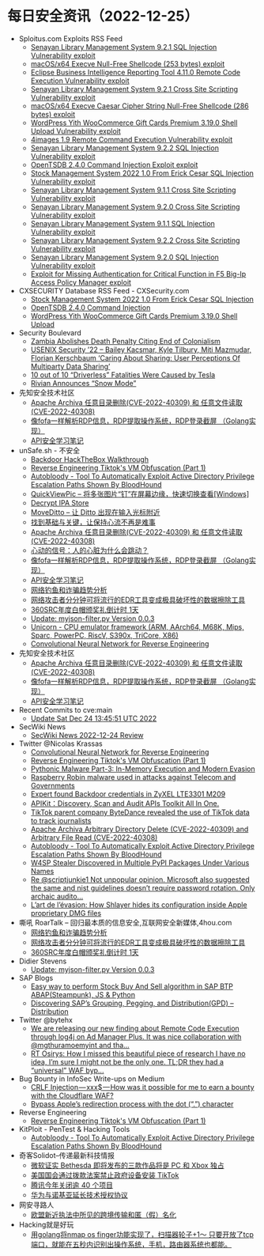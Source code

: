 # 每日安全资讯（2022-12-25）

- Sploitus.com Exploits RSS Feed
  - [Senayan Library Management System 9.2.1 SQL Injection Vulnerability exploit](https://sploitus.com/exploit?id=1337DAY-ID-38119&utm_source=rss&utm_medium=rss)
  - [macOS/x64 Execve Null-Free Shellcode (253 bytes) exploit](https://sploitus.com/exploit?id=1337DAY-ID-38121&utm_source=rss&utm_medium=rss)
  - [Eclipse Business Intelligence Reporting Tool 4.11.0 Remote Code Execution Vulnerability exploit](https://sploitus.com/exploit?id=1337DAY-ID-38125&utm_source=rss&utm_medium=rss)
  - [Senayan Library Management System 9.2.1 Cross Site Scripting Vulnerability exploit](https://sploitus.com/exploit?id=1337DAY-ID-38118&utm_source=rss&utm_medium=rss)
  - [macOS/x64 Execve Caesar Cipher String Null-Free Shellcode (286 bytes) exploit](https://sploitus.com/exploit?id=1337DAY-ID-38122&utm_source=rss&utm_medium=rss)
  - [WordPress Yith WooCommerce Gift Cards Premium 3.19.0 Shell Upload Vulnerability exploit](https://sploitus.com/exploit?id=1337DAY-ID-38127&utm_source=rss&utm_medium=rss)
  - [4images 1.9 Remote Command Execution Vulnerability exploit](https://sploitus.com/exploit?id=1337DAY-ID-38123&utm_source=rss&utm_medium=rss)
  - [Senayan Library Management System 9.2.2 SQL Injection Vulnerability exploit](https://sploitus.com/exploit?id=1337DAY-ID-38120&utm_source=rss&utm_medium=rss)
  - [OpenTSDB 2.4.0 Command Injection Exploit exploit](https://sploitus.com/exploit?id=1337DAY-ID-38128&utm_source=rss&utm_medium=rss)
  - [Stock Management System 2022 1.0 From Erick Cesar SQL Injection Vulnerability exploit](https://sploitus.com/exploit?id=1337DAY-ID-38126&utm_source=rss&utm_medium=rss)
  - [Senayan Library Management System 9.1.1 Cross Site Scripting Vulnerability exploit](https://sploitus.com/exploit?id=1337DAY-ID-38115&utm_source=rss&utm_medium=rss)
  - [Senayan Library Management System 9.2.0 Cross Site Scripting Vulnerability exploit](https://sploitus.com/exploit?id=1337DAY-ID-38116&utm_source=rss&utm_medium=rss)
  - [Senayan Library Management System 9.1.1 SQL Injection Vulnerability exploit](https://sploitus.com/exploit?id=1337DAY-ID-38114&utm_source=rss&utm_medium=rss)
  - [Senayan Library Management System 9.2.2 Cross Site Scripting Vulnerability exploit](https://sploitus.com/exploit?id=1337DAY-ID-38124&utm_source=rss&utm_medium=rss)
  - [Senayan Library Management System 9.2.0 SQL Injection Vulnerability exploit](https://sploitus.com/exploit?id=1337DAY-ID-38117&utm_source=rss&utm_medium=rss)
  - [Exploit for Missing Authentication for Critical Function in F5 Big-Ip Access Policy Manager exploit](https://sploitus.com/exploit?id=E2690F56-34D9-5735-A733-8193CE2B6DBE&utm_source=rss&utm_medium=rss)
- CXSECURITY Database RSS Feed - CXSecurity.com
  - [Stock Management System 2022 1.0 From Erick Cesar SQL Injection](https://cxsecurity.com/issue/WLB-2022120045)
  - [OpenTSDB 2.4.0 Command Injection](https://cxsecurity.com/issue/WLB-2022120044)
  - [WordPress Yith WooCommerce Gift Cards Premium 3.19.0 Shell Upload](https://cxsecurity.com/issue/WLB-2022120043)
- Security Boulevard
  - [Zambia Abolishes Death Penalty Citing End of Colonialism](https://securityboulevard.com/2022/12/zambia-abolishes-death-penalty-citing-end-of-colonialism/)
  - [USENIX Security ’22 – Bailey Kacsmar, Kyle Tilbury, Miti Mazmudar, Florian Kerschbaum ‘Caring About Sharing: User Perceptions Of Multiparty Data Sharing’](https://securityboulevard.com/2022/12/usenix-security-22-bailey-kacsmar-kyle-tilbury-miti-mazmudar-florian-kerschbaum-caring-about-sharing-user-perceptions-of-multiparty-data-sharing/)
  - [10 out of 10 “Driverless” Fatalities Were Caused by Tesla](https://securityboulevard.com/2022/12/10-out-of-10-driverless-fatalities-were-caused-by-tesla/)
  - [Rivian Announces “Snow Mode”](https://securityboulevard.com/2022/12/rivian-announces-snow-mode/)
- 先知安全技术社区
  - [Apache Archiva 任意目录删除(CVE-2022-40309) 和 任意文件读取(CVE-2022-40308)](https://xz.aliyun.com/t/11979)
  - [像fofa一样解析RDP信息，RDP提取操作系统，RDP登录截屏 （Golang实现）](https://xz.aliyun.com/t/11978)
  - [API安全学习笔记](https://xz.aliyun.com/t/11977)
- unSafe.sh - 不安全
  - [Backdoor HackTheBox Walkthrough](https://buaq.net/go-141277.html)
  - [Reverse Engineering Tiktok's VM Obfuscation (Part 1)](https://buaq.net/go-141281.html)
  - [Autobloody - Tool To Automatically Exploit Active Directory Privilege Escalation Paths Shown By BloodHound](https://buaq.net/go-141265.html)
  - [QuickViewPic – 将多张图片“钉”在屏幕边缘，快速切换查看[Windows]](https://buaq.net/go-141263.html)
  - [Decrypt IPA Store](https://buaq.net/go-141261.html)
  - [MoveDitto – 让 Ditto 出现在输入光标附近](https://buaq.net/go-141264.html)
  - [找到基础与关键，让保持心流不再是难事](https://buaq.net/go-141267.html)
  - [Apache Archiva 任意目录删除(CVE-2022-40309) 和 任意文件读取(CVE-2022-40308)](https://buaq.net/go-141257.html)
  - [心动的信号：人的心脏为什么会跳动？​](https://buaq.net/go-141249.html)
  - [像fofa一样解析RDP信息，RDP提取操作系统，RDP登录截屏 （Golang实现）](https://buaq.net/go-141258.html)
  - [API安全学习笔记](https://buaq.net/go-141259.html)
  - [网络钓鱼和诈骗趋势分析](https://buaq.net/go-141239.html)
  - [网络攻击者分分钟可将流行的EDR工具变成极具破坏性的数据擦除工具](https://buaq.net/go-141240.html)
  - [360SRC年度白帽颁奖礼倒计时 1天](https://buaq.net/go-141229.html)
  - [Update: myjson-filter.py Version 0.0.3](https://buaq.net/go-141216.html)
  - [Unicorn - CPU emulator framework (ARM, AArch64, M68K, Mips, Sparc, PowerPC, RiscV, S390x, TriCore, X86)](https://buaq.net/go-141206.html)
  - [Convolutional Neural Network for Reverse Engineering](https://buaq.net/go-141199.html)
- 先知安全技术社区
  - [Apache Archiva 任意目录删除(CVE-2022-40309) 和 任意文件读取(CVE-2022-40308)](https://xz.aliyun.com/t/11979)
  - [像fofa一样解析RDP信息，RDP提取操作系统，RDP登录截屏 （Golang实现）](https://xz.aliyun.com/t/11978)
  - [API安全学习笔记](https://xz.aliyun.com/t/11977)
- Recent Commits to cve:main
  - [Update Sat Dec 24 13:45:51 UTC 2022](https://github.com/trickest/cve/commit/2bc7f779f06eccf56574370c16e735b9b6302c3e)
- SecWiki News
  - [SecWiki News 2022-12-24 Review](http://www.sec-wiki.com/?2022-12-24)
- Twitter @Nicolas Krassas
  - [Convolutional Neural Network for Reverse Engineering](https://twitter.com/Dinosn/status/1606724740408029184)
  - [Reverse Engineering Tiktok's VM Obfuscation (Part 1)](https://twitter.com/Dinosn/status/1606724711815479296)
  - [Pythonic Malware Part-3: In-Memory Execution and Modern Evasion](https://twitter.com/Dinosn/status/1606709123399172096)
  - [Raspberry Robin malware used in attacks against Telecom and Governments](https://twitter.com/Dinosn/status/1606708841235750912)
  - [Expert found Backdoor credentials in ZyXEL LTE3301 M209](https://twitter.com/Dinosn/status/1606708802413273094)
  - [APIKit：Discovery, Scan and Audit APIs Toolkit All In One.](https://twitter.com/Dinosn/status/1606648865809219586)
  - [TikTok parent company ByteDance revealed the use of TikTok data to track journalists](https://twitter.com/Dinosn/status/1606648225267605505)
  - [Apache Archiva Arbitrary Directory Delete (CVE-2022-40309) and Arbitrary File Read (CVE-2022-40308)](https://twitter.com/Dinosn/status/1606648180606734337)
  - [Autobloody - Tool To Automatically Exploit Active Directory Privilege Escalation Paths Shown By BloodHound](https://twitter.com/Dinosn/status/1606647822035652610)
  - [W4SP Stealer Discovered in Multiple PyPI Packages Under Various Names](https://twitter.com/Dinosn/status/1606647794646786051)
  - [Re @scriptjunkie1 Not unpopular opinion. Microsoft also suggested the same and nist guidelines doesn’t require password rotation. Only archaic audito...](https://twitter.com/Dinosn/status/1606604273873260544)
  - [L’art de l’évasion: How Shlayer hides its configuration inside Apple proprietary DMG files](https://twitter.com/Dinosn/status/1606546826005516292)
- 嘶吼 RoarTalk – 回归最本质的信息安全,互联网安全新媒体,4hou.com
  - [网络钓鱼和诈骗趋势分析](https://www.4hou.com/posts/ykj6)
  - [网络攻击者分分钟可将流行的EDR工具变成极具破坏性的数据擦除工具](https://www.4hou.com/posts/oJ1Y)
  - [360SRC年度白帽颁奖礼倒计时 1天](https://www.4hou.com/posts/4KB7)
- Didier Stevens
  - [Update: myjson-filter.py Version 0.0.3](https://blog.didierstevens.com/2022/12/24/update-myjson-filter-py-version-0-0-3/)
- SAP Blogs
  - [Easy way to perform Stock Buy And Sell algorithm in SAP BTP ABAP(Steampunk), JS & Python](https://blogs.sap.com/2022/12/24/easy-way-to-perform-stock-buy-and-sell-algorithm-in-sap-btp-abapsteampunk-js-python/)
  - [Discovering SAP’s Grouping, Pegging, and Distribution(GPD) – Distribution](https://blogs.sap.com/2022/12/24/discovering-saps-grouping-pegging-and-distributiongpd-distribution/)
- Twitter @bytehx
  - [We are releasing our new finding about Remote Code Execution through log4j on Ad Manager Plus. It was nice collaboration with @mgthuramoemyint and tha...](https://twitter.com/bytehx343/status/1606658410258509824)
  - [RT Osirys: How I missed this beautiful piece of research I have no idea, I’m sure I might not be the only one. TL;DR they had a “universal” WAF byp...](https://twitter.com/osiryszzz/status/1606470124344856576)
- Bug Bounty in InfoSec Write-ups on Medium
  - [CRLF Injection — xxx$ — How was it possible for me to earn a bounty with the Cloudflare WAF?](https://infosecwriteups.com/crlf-injection-xxx-how-was-it-possible-for-me-to-earn-a-bounty-with-the-cloudflare-waf-f581506f97f5?source=rss----7b722bfd1b8d--bug_bounty)
  - [Bypass Apple’s redirection process with the dot (“.”) character](https://infosecwriteups.com/bypass-apples-redirection-process-with-the-dot-character-c47d40537202?source=rss----7b722bfd1b8d--bug_bounty)
- Reverse Engineering
  - [Reverse Engineering Tiktok's VM Obfuscation (Part 1)](https://www.reddit.com/r/ReverseEngineering/comments/zubos7/reverse_engineering_tiktoks_vm_obfuscation_part_1/)
- KitPloit - PenTest & Hacking Tools
  - [Autobloody - Tool To Automatically Exploit Active Directory Privilege Escalation Paths Shown By BloodHound](http://www.kitploit.com/2022/12/autobloody-tool-to-automatically.html)
- 奇客Solidot–传递最新科技情报
  - [微软证实 Bethesda 即将发布的三款作品将是 PC 和 Xbox 独占](https://www.solidot.org/story?sid=73750)
  - [美国国会通过拨款法案禁止政府设备安装 TikTok](https://www.solidot.org/story?sid=73749)
  - [腾讯今年关闭逾 40 个项目](https://www.solidot.org/story?sid=73748)
  - [华为与诺基亚延长技术授权协议](https://www.solidot.org/story?sid=73747)
- 网安寻路人
  - [欧盟新近执法中所见的跨境传输和匿（假）名化](https://mp.weixin.qq.com/s?__biz=MzIxODM0NDU4MQ==&mid=2247497582&idx=1&sn=283a8cce070763340d46579117f5de5a&chksm=97e94a84a09ec392b71f52c753314ff7211bccb0959f014159ab27f24353945ed32fc60a3684&scene=58&subscene=0#rd)
- Hacking就是好玩
  - [用golang将nmap os finger功能实现了，扫描器轮子+1～ 只要开放了tcp端口，就能在五秒内识别出操作系统，手机，路由器系统也都能。](https://mp.weixin.qq.com/s?__biz=MzU2NzcwNTY3Mg==&mid=2247484628&idx=1&sn=bc49ebef8e160a51cd7eee0020dd27b9&chksm=fc986df3cbefe4e54c3deeb1648e31aa81a69d55109ff74944a9d71ad679ef0cdda8ed82fb07&scene=58&subscene=0#rd)
